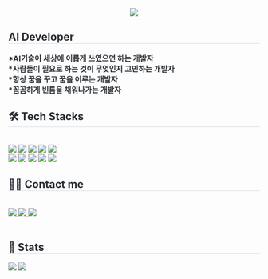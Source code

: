 

<!--
**parseyoung/parseyoung** is a ✨ _special_ ✨ repository because its `README.md` (this file) appears on your GitHub profile.

Here are some ideas to get you started:

- 🔭 I’m currently working on ...
- 🌱 I’m currently learning ...
- 👯 I’m looking to collaborate on ...
- 🤔 I’m looking for help with ...
- 💬 Ask me about ...
- 📫 How to reach me: ...
- 😄 Pronouns: ...
- ⚡ Fun fact: ...
-->

<div align= "center">
    <img src="https://capsule-render.vercel.app/api?type=waving&color=f9aecc&height=120&text=hi%20there!%20I'm%20seyoung!&animation=&fontColor=e864b1&fontSize=60" />
    </div>
    <div style="text-align: left;"> 
    <h2 style="border-bottom: 1px solid #d8dee4; color: #282d33;"> AI Developer  </h2>  
    <div style="font-weight: 700; font-size: 15px; text-align: left; color: #282d33;"> *AI기술이 세상에 이롭게 쓰였으면 하는 개발자</br></li></li>*사람들이 필요로 하는 것이 무엇인지 고민하는 개발자</br></li></li>*항상 꿈을 꾸고 꿈을 이루는 개발자</br></li></li>*꼼꼼하게 빈틈을 채워나가는 개발자</br> </div> 
    </div>
    <div style="text-align: left;">
    <h2 style="border-bottom: 1px solid #d8dee4; color: #282d33;"> 🛠️ Tech Stacks </h2> <br> 
    <div style="margin: ; text-align: left;" "text-align: left;"> <img src="https://img.shields.io/badge/Amazon AWS-232F3E?style=flat&logo=Amazon AWS&logoColor=white">
          <img src="https://img.shields.io/badge/C-A8B9CC?style=flat&logo=C&logoColor=white">
          <img src="https://img.shields.io/badge/C++-00599C?style=flat&logo=C%2B%2B&logoColor=white">
          <img src="https://img.shields.io/badge/Figma-F24E1E?style=flat&logo=Figma&logoColor=white">
          <img src="https://img.shields.io/badge/Github-181717?style=flat&logo=Github&logoColor=white">
          <br/><img src="https://img.shields.io/badge/Linux-FCC624?style=flat&logo=Linux&logoColor=white">
          <img src="https://img.shields.io/badge/Python-3776AB?style=flat&logo=Python&logoColor=white">
          <img src="https://img.shields.io/badge/Notion-000000?style=flat&logo=Notion&logoColor=white">
          <img src="https://img.shields.io/badge/PyTorch-EE4C2C?style=flat&logo=PyTorch&logoColor=white">
          <img src="https://img.shields.io/badge/Tensorflow-FF6F00?style=flat&logo=Tensorflow&logoColor=white">
          <br/></div>
    </div>
    <div style="text-align: left;">
    <h2 style="border-bottom: 1px solid #d8dee4; color: #282d33;"> 🧑‍💻 Contact me </h2> <br> 
    <div style="text-align: left;"> <a href=https://www.notion.so/19da231b87a84536bb38319cc14b7132> <img src="https://img.shields.io/badge/Notion-000000?style=flat&logo=Notion&logoColor=white&link=https://www.notion.so/19da231b87a84536bb38319cc14b7132"> </a>
         <a href=mailto:tpdud991209@gmail.com> <img src="https://img.shields.io/badge/Gmail-EA4335?style=flat&logo=Gmail&logoColor=white&link=mailto:tpdud991209@gmail.com"> </a>
         <a href=https://blog.naver.com/se991209> <img src="https://img.shields.io/badge/Naver-03C75A?style=flat&logo=Naver&logoColor=white&link=https://blog.naver.com/se991209"> </a>
          </div>  <br> 
    <div style="text-align: left;">  </div> 
    </div>
    <div style="text-align: left;"> 
    <h2 style="border-bottom: 1px solid #d8dee4; color: #282d33;"> 🏅 Stats </h2> <div style="text-align: left;"> <img src="https://github-readme-stats.vercel.app/api?username=parseyoung&bg_color=180,fde2ed,00000000&title_color=000000&text_color=000000"
         /> <img src="https://github-readme-stats.vercel.app/api/top-langs/?username=parseyoung&layout=compact&bg_color=180,fde2ed,00000000&title_color=000000&text_color=000000"
           /> </div> 
    </div>
    
